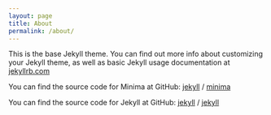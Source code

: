 ```yaml
---
layout: page
title: About
permalink: /about/
---
```


This is the base Jekyll theme. You can find out more info about customizing
your Jekyll theme, as well as basic Jekyll usage documentation at
[jekyllrb.com](https://jekyllrb.com/)

You can find the source code for Minima at GitHub:
[jekyll][jekyll-organization] /
[minima](https://github.com/jekyll/minima)

You can find the source code for Jekyll at GitHub:
[jekyll][jekyll-organization] /
[jekyll](https://github.com/jekyll/jekyll)

[jekyll-organization]: https://github.com/jekyll
